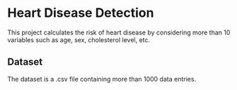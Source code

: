 <h1>Heart Disease Detection</h1>
This project calculates the risk of heart disease by considering more than 10 variables such as age, sex, cholesterol level, etc.

<h2>Dataset</h2>
The dataset is a .csv file containing more than 1000 data entries.
